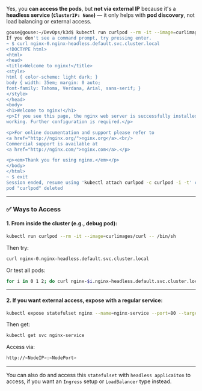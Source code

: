Yes, you **can access the pods**, but **not via external IP** because it's a **headless service (`ClusterIP: None`)** — it only helps with **pod discovery**, not load balancing or external access.

```bash
gouse@gouse:~/DevOps/k3d$ kubectl run curlpod --rm -it --image=curlimages/curl -- /bin/sh
If you don't see a command prompt, try pressing enter.
~ $ curl nginx-0.nginx-headless.default.svc.cluster.local
<!DOCTYPE html>
<html>
<head>
<title>Welcome to nginx!</title>
<style>
html { color-scheme: light dark; }
body { width: 35em; margin: 0 auto;
font-family: Tahoma, Verdana, Arial, sans-serif; }
</style>
</head>
<body>
<h1>Welcome to nginx!</h1>
<p>If you see this page, the nginx web server is successfully installed and
working. Further configuration is required.</p>

<p>For online documentation and support please refer to
<a href="http://nginx.org/">nginx.org</a>.<br/>
Commercial support is available at
<a href="http://nginx.com/">nginx.com</a>.</p>

<p><em>Thank you for using nginx.</em></p>
</body>
</html>
~ $ exit
Session ended, resume using 'kubectl attach curlpod -c curlpod -i -t' command when the pod is running
pod "curlpod" deleted
```


---

### ✅ Ways to Access

#### 1. **From inside the cluster (e.g., debug pod):**

```bash
kubectl run curlpod --rm -it --image=curlimages/curl -- /bin/sh
```

Then try:

```bash
curl nginx-0.nginx-headless.default.svc.cluster.local
```

Or test all pods:

```bash
for i in 0 1 2; do curl nginx-$i.nginx-headless.default.svc.cluster.local; done
```

---

#### 2. **If you want external access**, expose with a regular service:

```bash
kubectl expose statefulset nginx --name=nginx-service --port=80 --target-port=80 --type=NodePort
```

Then get:

```bash
kubectl get svc nginx-service
```

Access via:

```bash
http://<NodeIP>:<NodePort>
```

---

You can also do and access this `statefulset` with `headless applicaiton` to access, if you want an `Ingress` setup or `LoadBalancer` type instead.